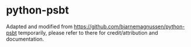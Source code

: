 # python-psbt

Adapted and modified from https://github.com/bjarnemagnussen/python-psbt temporarily, please refer to there for credit/attribution and documentation.
